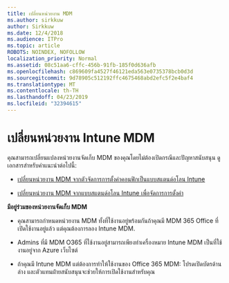 ```yaml
---
title: เปลี่ยนหน่วยงาน MDM
ms.author: sirkkuw
author: Sirkkuw
ms.date: 12/4/2018
ms.audience: ITPro
ms.topic: article
ROBOTS: NOINDEX, NOFOLLOW
localization_priority: Normal
ms.assetid: 08c51aa6-cffc-456b-91fb-185f0d636afb
ms.openlocfilehash: c869609fa4527f46121eda563e0735378bcb0d3d
ms.sourcegitcommit: 9d78905c512192ffc4675468abd2efc5f2e4baf4
ms.translationtype: MT
ms.contentlocale: th-TH
ms.lasthandoff: 04/23/2019
ms.locfileid: "32394615"
---
```

# <a name="change-intune-mdm-authority"></a>เปลี่ยนหน่วยงาน Intune MDM

คุณสามารถเปลี่ยนแปลงหน่วยงานจัดเก็บ MDM ของคุณโดยไม่ต้องเปิดกรณีและปัญหาสนับสนุน ดูเอกสารสำหรับคำแนะนำต่อไปนี้:
  
- [เปลี่ยนหน่วยงาน MDM จากตัวจัดการการตั้งค่าคอนฟิกเป็นแบบสแตนด์อโลน Intune](https://docs.microsoft.com/sccm/mdm/deploy-use/migrate-change-mdm-authority)
    
- [เปลี่ยนหน่วยงาน MDM จากแบบสแตนด์อโลน Intune เพื่อจัดการการตั้งค่า](https://docs.microsoft.com/sccm/mdm/deploy-use/change-mdm-authority)
    
 **มีอยู่ร่วมของหน่วยงานจัดเก็บ MDM**
  
- คุณสามารถกำหนดหน่วยงาน MDM ทั้งที่ใช้งานอยู่พร้อมกันถ้าคุณมี MDM 365 Office ที่เปิดใช้งานอยู่แล้ว แต่คุณต้องการลอง Intune MDM.
    
- Admins ที่มี MDM O365 ที่ใช้งานอยู่สามารถเพียงทำเครื่องหมาย Intune MDM เป็นที่ใช้งานอยู่จาก Azure เว็บไซต์
    
- ถ้าคุณมี Intune MDM แต่ต้องการทำให้ใช้งานของ Office 365 MDM: โปรดเปิดบัตรด้านล่าง และตัวแทนฝ่ายสนับสนุนจะช่วยให้การเปิดใช้งานสำหรับคุณ
    

